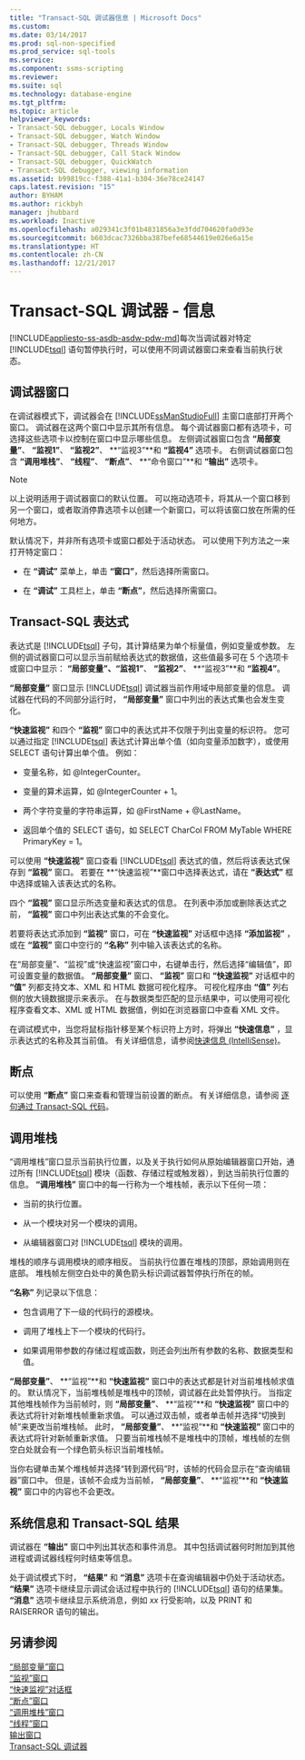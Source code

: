 ```yaml
---
title: "Transact-SQL 调试器信息 | Microsoft Docs"
ms.custom: 
ms.date: 03/14/2017
ms.prod: sql-non-specified
ms.prod_service: sql-tools
ms.service: 
ms.component: ssms-scripting
ms.reviewer: 
ms.suite: sql
ms.technology: database-engine
ms.tgt_pltfrm: 
ms.topic: article
helpviewer_keywords:
- Transact-SQL debugger, Locals Window
- Transact-SQL debugger, Watch Window
- Transact-SQL debugger, Threads Window
- Transact-SQL debugger, Call Stack Window
- Transact-SQL debugger, QuickWatch
- Transact-SQL debugger, viewing information
ms.assetid: b99819cc-f388-41a1-b304-36e78ce24147
caps.latest.revision: "15"
author: BYHAM
ms.author: rickbyh
manager: jhubbard
ms.workload: Inactive
ms.openlocfilehash: a029341c3f01b4831856a3e3fdd704620fa0d93e
ms.sourcegitcommit: b603dcac7326bba387befe68544619e026e6a15e
ms.translationtype: HT
ms.contentlocale: zh-CN
ms.lasthandoff: 12/21/2017
---
```

# <a name="transact-sql-debugger---information"></a>Transact-SQL 调试器 - 信息
[!INCLUDE[appliesto-ss-asdb-asdw-pdw-md](../../includes/appliesto-ss-asdb-asdw-pdw-md.md)]每次当调试器对特定 [!INCLUDE[tsql](../../includes/tsql-md.md)] 语句暂停执行时，可以使用不同调试器窗口来查看当前执行状态。  
  
## <a name="debugger-windows"></a>调试器窗口  
 在调试器模式下，调试器会在 [!INCLUDE[ssManStudioFull](../../includes/ssmanstudiofull-md.md)] 主窗口底部打开两个窗口。 调试器在这两个窗口中显示其所有信息。 每个调试器窗口都有选项卡，可选择这些选项卡以控制在窗口中显示哪些信息。 左侧调试器窗口包含 **“局部变量”**、 **“监视1”**、 **“监视2”**、 **“监视3”**和 **“监视4”** 选项卡。 右侧调试器窗口包含 **“调用堆栈”**、 **“线程”**、 **“断点”**、 **“命令窗口”**和 **“输出”** 选项卡。  
  
> [!NOTE]  
>  以上说明适用于调试器窗口的默认位置。 可以拖动选项卡，将其从一个窗口移到另一个窗口，或者取消停靠选项卡以创建一个新窗口，可以将该窗口放在所需的任何地方。  
  
 默认情况下，并非所有选项卡或窗口都处于活动状态。 可以使用下列方法之一来打开特定窗口：  
  
-   在 **“调试”** 菜单上，单击 **“窗口”**，然后选择所需窗口。  
  
-   在 **“调试”** 工具栏上，单击 **“断点”**，然后选择所需窗口。  
  
## <a name="transact-sql-expressions"></a>Transact-SQL 表达式  
 表达式是 [!INCLUDE[tsql](../../includes/tsql-md.md)] 子句，其计算结果为单个标量值，例如变量或参数。 左侧的调试器窗口可以显示当前赋给表达式的数据值，这些值最多可在 5 个选项卡或窗口中显示： **“局部变量”、“监视1”**、 **“监视2”**、 **“监视3”**和 **“监视4”**。  
  
 **“局部变量”** 窗口显示 [!INCLUDE[tsql](../../includes/tsql-md.md)] 调试器当前作用域中局部变量的信息。 调试器在代码的不同部分运行时， **“局部变量”** 窗口中列出的表达式集也会发生变化。  
  
 **“快速监视”** 和四个 **“监视”** 窗口中的表达式并不仅限于列出变量的标识符。 您可以通过指定 [!INCLUDE[tsql](../../includes/tsql-md.md)] 表达式计算出单个值（如向变量添加数字），或使用 SELECT 语句计算出单个值。 例如：  
  
-   变量名称，如 @IntegerCounter。  
  
-   变量的算术运算，如 @IntegerCounter + 1。  
  
-   两个字符变量的字符串运算，如 @FirstName + @LastName。  
  
-   返回单个值的 SELECT 语句，如 SELECT CharCol FROM MyTable WHERE PrimaryKey = 1。  
  
 可以使用 **“快速监视”** 窗口查看 [!INCLUDE[tsql](../../includes/tsql-md.md)] 表达式的值，然后将该表达式保存到 **“监视”** 窗口。 若要在 **“快速监视”**窗口中选择表达式，请在 **“表达式”** 框中选择或输入该表达式的名称。  
  
 四个 **“监视”** 窗口显示所选变量和表达式的信息。 在列表中添加或删除表达式之前， **“监视”** 窗口中列出表达式集的不会变化。  
  
 若要将表达式添加到 **“监视”** 窗口，可在 **“快速监视”** 对话框中选择 **“添加监视”** ，或在 **“监视”** 窗口中空行的 **“名称”** 列中输入该表达式的名称。  
  
 在“局部变量”、“监视”或“快速监视”窗口中，右键单击行，然后选择“编辑值”，即可设置变量的数据值。 **“局部变量”** 窗口、 **“监视”** 窗口和 **“快速监视”** 对话框中的 **“值”** 列都支持文本、XML 和 HTML 数据可视化程序。 可视化程序由 **“值”** 列右侧的放大镜数据提示来表示。 在与数据类型匹配的显示结果中，可以使用可视化程序查看文本、XML 或 HTML 数据值，例如在浏览器窗口中查看 XML 文件。  
  
 在调试模式中，当您将鼠标指针移至某个标识符上方时，将弹出 **“快速信息”** ，显示表达式的名称及其当前值。 有关详细信息，请参阅[快速信息 (IntelliSense)](../../relational-databases/scripting/quick-info-intellisense.md)。  
  
## <a name="breakpoints"></a>断点  
 可以使用 **“断点”** 窗口来查看和管理当前设置的断点。 有关详细信息，请参阅 [逐句通过 Transact-SQL 代码](../../relational-databases/scripting/step-through-transact-sql-code.md)。  
  
## <a name="call-stacks"></a>调用堆栈  
 “调用堆栈”窗口显示当前执行位置，以及关于执行如何从原始编辑器窗口开始，通过所有 [!INCLUDE[tsql](../../includes/tsql-md.md)] 模块（函数、存储过程或触发器），到达当前执行位置的信息。 **“调用堆栈”** 窗口中的每一行称为一个堆栈帧，表示以下任何一项：  
  
-   当前的执行位置。  
  
-   从一个模块对另一个模块的调用。  
  
-   从编辑器窗口对 [!INCLUDE[tsql](../../includes/tsql-md.md)] 模块的调用。  
  
 堆栈的顺序与调用模块的顺序相反。 当前执行位置在堆栈的顶部，原始调用则在底部。 堆栈帧左侧空白处中的黄色箭头标识调试器暂停执行所在的帧。  
  
 **“名称”** 列记录以下信息：  
  
-   包含调用了下一级的代码行的源模块。  
  
-   调用了堆栈上下一个模块的代码行。  
  
-   如果调用带参数的存储过程或函数，则还会列出所有参数的名称、数据类型和值。  
  
 **“局部变量”**、 **“监视”**和 **“快速监视”** 窗口中的表达式都是针对当前堆栈帧求值的。 默认情况下，当前堆栈帧是堆栈中的顶帧，调试器在此处暂停执行。 当指定其他堆栈帧作为当前帧时，则 **“局部变量”**、 **“监视”**和 **“快速监视”** 窗口中的表达式将针对新堆栈帧重新求值。 可以通过双击帧，或者单击帧并选择“切换到帧”来更改当前堆栈帧。 此时， **“局部变量”**、 **“监视”**和 **“快速监视”** 窗口中的表达式将针对新帧重新求值。 只要当前堆栈帧不是堆栈中的顶帧，堆栈帧的左侧空白处就会有一个绿色箭头标识当前堆栈帧。  
  
 当你右键单击某个堆栈帧并选择“转到源代码”时，该帧的代码会显示在“查询编辑器”窗口中。 但是，该帧不会成为当前帧， **“局部变量”**、 **“监视”**和 **“快速监视”** 窗口中的内容也不会更改。  
  
## <a name="system-information-and-transact-sql-results"></a>系统信息和 Transact-SQL 结果  
 调试器在 **“输出”** 窗口中列出其状态和事件消息。 其中包括调试器何时附加到其他进程或调试器线程何时结束等信息。  
  
 处于调试模式下时， **“结果”** 和 **“消息”** 选项卡在查询编辑器中仍处于活动状态。 **“结果”** 选项卡继续显示调试会话过程中执行的 [!INCLUDE[tsql](../../includes/tsql-md.md)] 语句的结果集。 **“消息”** 选项卡继续显示系统消息，例如 *xx* 行受影响，以及 PRINT 和 RAISERROR 语句的输出。  
  
## <a name="see-also"></a>另请参阅  
 [“局部变量”窗口](../../relational-databases/scripting/transact-sql-debugger-locals-window.md)   
 [“监视”窗口](../../relational-databases/scripting/transact-sql-debugger-watch-window.md)   
 [“快速监视”对话框](../../relational-databases/scripting/transact-sql-debugger-quickwatch-dialog-box.md)   
 [“断点”窗口](../../relational-databases/scripting/transact-sql-debugger-breakpoints-window.md)   
 [“调用堆栈”窗口](../../relational-databases/scripting/transact-sql-debugger-call-stack-window.md)   
 [“线程”窗口](../../relational-databases/scripting/transact-sql-debugger-threads-window.md)   
 [输出窗口](../../relational-databases/scripting/transact-sql-debugger-output-window.md)   
 [Transact-SQL 调试器](../../relational-databases/scripting/transact-sql-debugger.md)  
  
  
